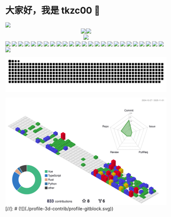 # 大家好，我是 tkzc00 👋

<img src="https://komarev.com/ghpvc/?username=zktkzc&abbreviated=true" />

<div align="center"><img src="https://github-readme-stats.vercel.app/api/top-langs/?username=zktkzc&layout=compact&locale=cn" height=145/></span><span><img src="https://github-readme-stats.vercel.app/api?username=zktkzc&count_private=true&include_all_commits=true&show_icons=true&locale=cn" height=145/></div>

<div align="center"> <img src="https://github-readme-streak-stats.herokuapp.com/?user=zktkzc" /> </div>

<div> 
  <img align="center" src="https://skillicons.dev/icons?i=c&theme=light" />
  <img align="center" src="https://skillicons.dev/icons?i=cs&theme=light" />
  <img align="center" src="https://skillicons.dev/icons?i=cpp&theme=light" />
  <img align="center" src="https://skillicons.dev/icons?i=cmake&theme=light" />
  <img align="center" src="https://skillicons.dev/icons?i=css&theme=light" />
  <img align="center" src="https://skillicons.dev/icons?i=html&theme=light" />
  <img align="center" src="https://skillicons.dev/icons?i=js&theme=light" />
  <img align="center" src="https://skillicons.dev/icons?i=ts&theme=light" />
  <img align="center" src="https://skillicons.dev/icons?i=electron&theme=light" />
  <img align="center" src="https://skillicons.dev/icons?i=java&theme=light" />
  <img align="center" src="https://skillicons.dev/icons?i=go&theme=light" />
  <img align="center" src="https://skillicons.dev/icons?i=rust&theme=light" />
  <img align="center" src="https://skillicons.dev/icons?i=vue&theme=light" />
  <img align="center" src="https://skillicons.dev/icons?i=pinia&theme=light" />
  <img align="center" src="https://skillicons.dev/icons?i=vite&theme=light" />
  <img align="center" src="https://skillicons.dev/icons?i=react&theme=light" />
  <img align="center" src="https://skillicons.dev/icons?i=nodejs&theme=light" />
  <img align="center" src="https://skillicons.dev/icons?i=python&theme=light" />
  <img align="center" src="https://skillicons.dev/icons?i=qt&theme=light" />
  <img align="center" src="https://skillicons.dev/icons?i=redis&theme=light" />
  <img align="center" src="https://skillicons.dev/icons?i=rabbitmq&theme=light" />
  <img align="center" src="https://skillicons.dev/icons?i=docker&theme=light" />
  <img align="center" src="https://skillicons.dev/icons?i=mysql&theme=light" />
  <img align="center" src="https://skillicons.dev/icons?i=sqlite&theme=light" />
  <img align="center" src="https://skillicons.dev/icons?i=visualstudio&theme=light" />
  <img align="center" src="https://skillicons.dev/icons?i=vscode&theme=light" />
</div>

![](https://raw.githubusercontent.com/fjqz177/fjqz177/main/dist/github-contribution-grid-snake.svg)

![](./profile-3d-contrib/profile-gitblock.svg)
[//]: # (![]&#40;./profile-3d-contrib/profile-gitblock.svg&#41;)
